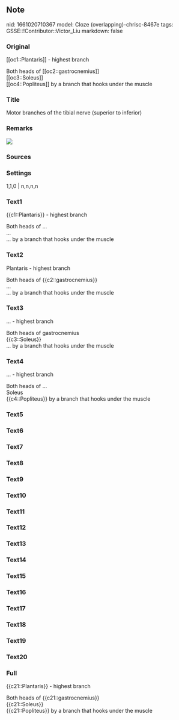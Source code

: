 ## Note
nid: 1661020710367
model: Cloze (overlapping)-chrisc-8467e
tags: GSSE::!Contributor::Victor_Liu
markdown: false

### Original
[[oc1::Plantaris]] - highest branch
<div>
  Both heads of [[oc2::gastrocnemius]]
</div>
<div>
  [[oc3::Soleus]]
</div>
<div>
  [[oc4::Popliteus]] by a branch that hooks under the muscle
</div>

### Title
Motor branches of the tibial nerve (superior to inferior)

### Remarks
<img src="paste-2d560fc9f718e3b4de1d54808154693e9a9d2aec.jpg">

### Sources


### Settings
1,1,0 | n,n,n,n

### Text1
{{c1::Plantaris}} - highest branch
<div>
  Both heads of ...
</div>
<div>
  ...
</div>
<div>
  ... by a branch that hooks under the muscle
</div>

### Text2
Plantaris - highest branch
<div>
  Both heads of {{c2::gastrocnemius}}
</div>
<div>
  ...
</div>
<div>
  ... by a branch that hooks under the muscle
</div>

### Text3
... - highest branch
<div>
  Both heads of gastrocnemius
</div>
<div>
  {{c3::Soleus}}
</div>
<div>
  ... by a branch that hooks under the muscle
</div>

### Text4
... - highest branch
<div>
  Both heads of ...
</div>
<div>
  Soleus
</div>
<div>
  {{c4::Popliteus}} by a branch that hooks under the muscle
</div>

### Text5


### Text6


### Text7


### Text8


### Text9


### Text10


### Text11


### Text12


### Text13


### Text14


### Text15


### Text16


### Text17


### Text18


### Text19


### Text20


### Full
{{c21::Plantaris}} - highest branch
<div>
  Both heads of {{c21::gastrocnemius}}
</div>
<div>
  {{c21::Soleus}}
</div>
<div>
  {{c21::Popliteus}} by a branch that hooks under the muscle
</div>
